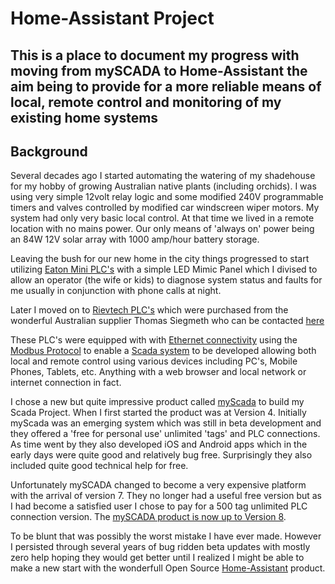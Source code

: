 # Home-Assistant Project

## This is a place to document my progress with moving from mySCADA to Home-Assistant the aim being to provide for a more reliable means of local, remote control and monitoring of my existing home systems

## Background

Several decades ago I started automating the watering of my shadehouse for my hobby of growing Australian native plants (including orchids). I was using very simple 12volt relay logic and some modified 240V programmable timers and valves controlled by modified car windscreen wiper motors. My system had only very basic local control. At that time we lived in a remote location with no mains power. Our only means of 'always on' power being an 84W 12V solar array with 1000 amp/hour battery storage.

Leaving the bush for our new home in the city things progressed to start utilizing [Eaton Mini PLC's](https://www.eaton.com/SEAsia/ProductsSolutions/Electrical/ProductsServices/AutomationControl/Automation/ModularProgrammableLogicControllers/index.htm)  with a simple LED Mimic Panel which I divised to allow an operator (the wife or kids) to diagnose system status and faults for me usually in conjunction with phone calls at night.

Later I moved on to [Rievtech PLC's](https://www.rievtech.com) which were purchased from the wonderful Australian supplier Thomas Siegmeth who can be contacted [here](http://www.xlogic.com.au/)

These PLC's were equipped with with [Ethernet connectivity](https://en.wikipedia.org/wiki/Ethernet) using the [Modbus Protocol](https://en.wikipedia.org/wiki/Modbus) to enable a [Scada system](https://en.wikipedia.org/wiki/SCADA) to be developed allowing both local and remote control using various devices including PC's, Mobile Phones, Tablets, etc. Anything with a web browser and local network or internet connection in fact.

I chose a new but quite impressive product called [myScada](https://www.myscada.org/en/) to build my Scada Project. When I first started the product was at Version 4. Initially myScada was an emerging system which was still in beta development and they offered a 'free for personal use' unlimited 'tags' and PLC connections. As time went by they also developed iOS and Android apps which in the early days were quite good and relatively bug free. Surprisingly they also included quite good technical help for free.

Unfortunately mySCADA changed to become a very expensive platform with the arrival of version 7. They no longer had a useful free version but as I had become a satisfied user I chose to pay for a 500 tag unlimited PLC connection version. The [mySCADA product is now up to Version 8](https://www.myscada.org/news/).

To be blunt that was possibly the worst mistake I have ever made. However I persisted through several years of bug ridden beta updates with mostly zero help hoping they would get better until I realized I might be able to make a new start with the wonderfull Open Source [Home-Assistant](https://www.home-assistant.io/) product.
